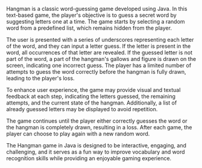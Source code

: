 Hangman is a classic word-guessing game developed using Java. In this text-based game, the player's objective is to guess a secret word by suggesting letters one at a time. The game starts by selecting a random word from a predefined list, which remains hidden from the player.

The user is presented with a series of underscores representing each letter of the word, and they can input a letter guess. If the letter is present in the word, all occurrences of that letter are revealed. If the guessed letter is not part of the word, a part of the hangman's gallows and figure is drawn on the screen, indicating one incorrect guess. The player has a limited number of attempts to guess the word correctly before the hangman is fully drawn, leading to the player's loss.

To enhance user experience, the game may provide visual and textual feedback at each step, indicating the letters guessed, the remaining attempts, and the current state of the hangman. Additionally, a list of already guessed letters may be displayed to avoid repetition.

The game continues until the player either correctly guesses the word or the hangman is completely drawn, resulting in a loss. After each game, the player can choose to play again with a new random word.

The Hangman game in Java is designed to be interactive, engaging, and challenging, and it serves as a fun way to improve vocabulary and word recognition skills while providing an enjoyable gaming experience.
